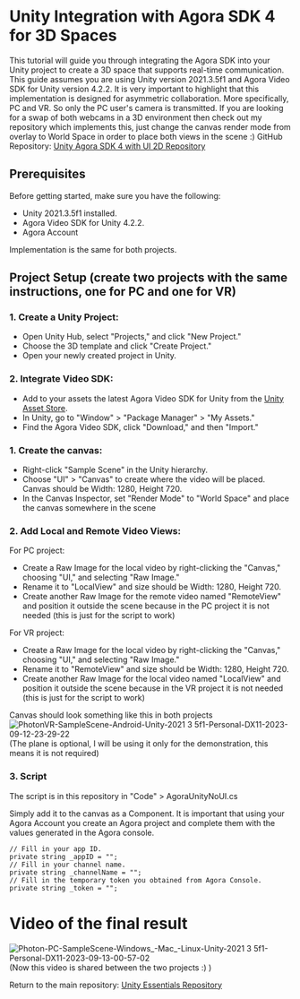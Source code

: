 # Unity Integration with Agora SDK 4 for 3D Spaces

This tutorial will guide you through integrating the Agora SDK into your Unity project to create a 3D space that supports real-time communication. This guide assumes you are using Unity version 2021.3.5f1 and Agora Video SDK for Unity version 4.2.2. It is very important to highlight that this implementation is designed for asymmetric collaboration. More specifically, PC and VR. So only the PC user's camera is transmitted. If you are looking for a swap of both webcams in a 3D environment then check out my repository which implements this, just change the canvas render mode from overlay to World Space in order to place both views in the scene :)
GitHub Repository: [Unity Agora SDK 4 with UI 2D Repository](https://github.com/marcor0311/unity-agora-sdk-4-with-ui-for-2d-spaces)

## Prerequisites

Before getting started, make sure you have the following:

- Unity 2021.3.5f1 installed.
- Agora Video SDK for Unity 4.2.2.
- Agora Account

Implementation is the same for both projects.
## Project Setup (create two projects with the same instructions, one for PC and one for VR)

### 1. Create a Unity Project:

- Open Unity Hub, select "Projects," and click "New Project."
- Choose the 3D template and click "Create Project."
- Open your newly created project in Unity.

### 2. Integrate Video SDK:

- Add to your assets the latest Agora Video SDK for Unity from the [Unity Asset Store](https://assetstore.unity.com/packages/tools/video/agora-video-sdk-for-unity-134502).
- In Unity, go to "Window" > "Package Manager" > "My Assets."
- Find the Agora Video SDK, click "Download," and then "Import."

### 1. Create the canvas:

- Right-click "Sample Scene" in the Unity hierarchy.
- Choose "UI" > "Canvas" to create where the video will be placed. Canvas should be Width: 1280, Height 720.
- In the Canvas Inspector, set "Render Mode" to "World Space" and place the canvas somewhere in the scene

### 2. Add Local and Remote Video Views:
For PC project:
- Create a Raw Image for the local video by right-clicking the "Canvas," choosing "UI," and selecting "Raw Image."
- Rename it to "LocalView" and size should be Width: 1280, Height 720.
- Create another Raw Image for the remote video named "RemoteView" and position it outside the scene because in the PC project it is not needed (this is just for the script to work)

For VR project:
- Create a Raw Image for the local video by right-clicking the "Canvas," choosing "UI," and selecting "Raw Image."
- Rename it to "RemoteView" and size should be Width: 1280, Height 720.
- Create another Raw Image for the local video named "LocalView" and position it outside the scene because in the VR project it is not needed (this is just for the script to work)

Canvas should look something like this in both projects
![PhotonVR-SampleScene-Android-Unity-2021 3 5f1-Personal-_DX11_-2023-09-12-23-29-22](https://github.com/marcor0311/unity-agora-sdk-4-for-3d-spaces/assets/110083517/271a40aa-3c59-407c-8757-d945ed765ecf)
(The plane is optional, I will be using it only for the demonstration, this means it is not required)

### 3. Script

The script is in this repository in "Code" > AgoraUnityNoUI.cs 

Simply add it to the canvas as a Component.
It is important that using your Agora Account you create an Agora project and complete them with the values generated in the Agora console.
```
// Fill in your app ID.
private string _appID = "";
// Fill in your channel name.
private string _channelName = "";
// Fill in the temporary token you obtained from Agora Console.
private string _token = "";
```
# Video of the final result
![Photon-PC-SampleScene-Windows_-Mac_-Linux-Unity-2021 3 5f1-Personal-_DX11_-2023-09-13-00-57-02](https://github.com/marcor0311/unity-agora-sdk-4-for-3d-spaces/assets/110083517/9ca17081-f01d-48f5-b66c-ad4e522f8b94)
(Now this video is shared between the two projects :) )


Return to the main repository: [Unity Essentials Repository](https://github.com/marcor0311/Unity-Essentials)
